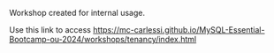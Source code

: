 Workshop created for internal usage.

Use this link to access https://mc-carlessi.github.io/MySQL-Essential-Bootcamp-ou-2024/workshops/tenancy/index.html
